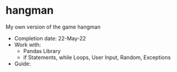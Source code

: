 # hangman
My own version of the game hangman
- Completion date: 22-May-22
- Work with: 
  + Pandas Library
  + if Statements, while Loops, User Input, Random, Exceptions
- Guide:

